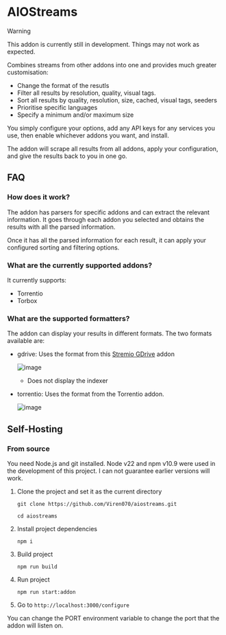 # AIOStreams

> [!WARNING]
> This addon is currently still in development. Things may not work as expected.

Combines streams from other addons into one and provides much greater customisation: 
- Change the format of the resutls
- Filter all results by resolution, quality, visual tags.
- Sort all results by quality, resolution, size, cached, visual tags, seeders
- Prioritise specific languages
- Specify a minimum and/or maximum size

You simply configure your options, add any API keys for any services you use, then enable whichever addons you want, and install. 

The addon will scrape all results from all addons, apply your configuration, and give the results back to you in one go. 

## FAQ

### How does it work? 

The addon has parsers for specific addons and can extract the relevant information. 
It goes through each addon you selected and obtains the results with all the parsed information. 

Once it has all the parsed information for each result, it can apply your configured sorting and filtering options. 

### What are the currently supported addons? 

It currently supports: 
- Torrentio
- Torbox

### What are the supported formatters? 

The addon can display your results in different formats. The two formats available are: 

- gdrive:
  Uses the format from this [Stremio GDrive](https://github.com/Viren070/stremio-gdrive-addon) addon
  
  ![image](https://github.com/user-attachments/assets/9d9c74ab-afde-41f9-ba94-eaf8904b580b)

  - Does not display the indexer

- torrentio:
  Uses the format from the Torrentio addon.
  
  ![image](https://github.com/user-attachments/assets/343dccb4-13c5-4b57-998a-82b763e9ebf9)


## Self-Hosting

### From source 

You need Node.js and git installed. Node v22 and npm v10.9 were used in the development of this project. I can not guarantee earlier versions will work.

1. Clone the project and set it as the current directory
   ```
   git clone https://github.com/Viren070/aiostreams.git
   ```
   ```
   cd aiostreams
   ```
3. Install project dependencies
   ```
   npm i
   ```
4. Build project
   ```
   npm run build
   ```
5. Run project
   ```
   npm run start:addon
   ```
6. Go to `http://localhost:3000/configure`

You can change the PORT environment variable to change the port that the addon will listen on. 

